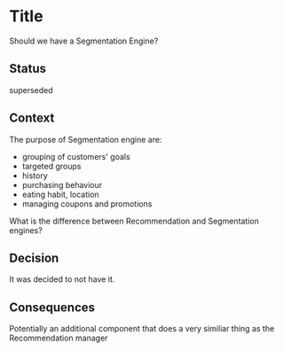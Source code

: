 # Title
Should we have a Segmentation Engine?

## Status

superseded

## Context

The purpose of Segmentation engine are:
- grouping of customers' goals
- targeted groups 
- history
- purchasing behaviour
- eating habit, location
- managing coupons and promotions 

What is the difference between Recommendation and Segmentation engines?

## Decision

It was decided to not have it.

## Consequences

Potentially an additional component that does a very similiar thing as the Recommendation manager
